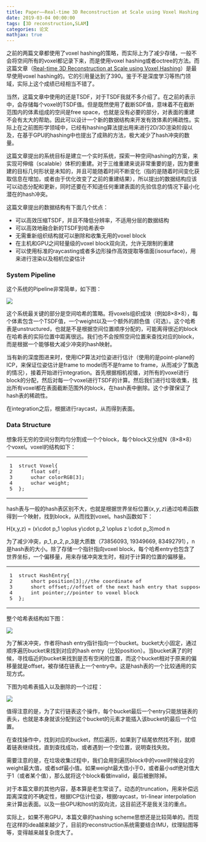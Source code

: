 ```yaml
---
title: Paper——Real-time 3D Reconstruction at Scale using Voxel Hashing
date: 2019-03-04 00:00:00
tags: [3D reconstruction,SLAM]
categories: 论文
mathjax: true
---       
```


之前的两篇文章都使用了voxel hashing的策略，而实际上为了减少存储，一般不会将空间所有的voxel都记录下来，而是使用voxel hashing或者octree的方法。而这篇文章（[Real-time 3D Reconstruction at Scale using Voxel Hashing](http://www.graphics.stanford.edu/~niessner/papers/2013/4hashing/niessner2013hashing.pdf)）是最早使用voxel hashing的。它的引用量达到了390。鉴于不是深度学习等热门领域，实际上这个成绩已经相当不错了。  

<!--more-->


当然，这篇文章中使用的还是TSDF，对于TSDF我就不多介绍了。在之前的表示中，会存储每个voxel的TSDF值。但是既然使用了截断SDF值，意味着不在截断范围内的体素组成的空间是free space，也就是没有必要的部分，对表面的重建不会有太大的帮助。因此可以设计一个新的数据结构来开发有效体素的稀疏性。实际上在之前图形学领域中，已经有hashing算法提出用来进行2D/3D渲染阶段以及，在基于GPU的hashing中也提出了成熟的方法，极大减少了hash冲突的数量。

这篇文章提出的系统目标是建立一个实时系统，探索一种空间hashing的方案，来实现可伸缩（scalable）体积的重建。对于三维重建来说非常重要的是，因为要重建的目标几何形状是未知的，并且可能随着时间不断变化（指的是随着时间变化获取信息在增加，或者由于优化改变了之前的重建结果），所以提出的数据结构应该可以动态分配和更新，同时还要在不知道任何重建表面的先验信息的情况下最小化潜在的hash冲突。

这篇文章提出的数据结构有下面几个优点：

*   可以高效压缩TSDF，并且不降低分辨率，不适用分层的数据结构
*   可以高效地融合新的TSDF到哈希表中
*   无需重新组织结构就可以删除和收集无用的voxel block
*   在主机和GPU之间轻量级的voxel block双向流，允许无限制的重建
*   可以使用标准的raycasting或者多边形操作高效提取等值面(isosurface)，用来进行渲染以及相机位姿估计

### [](about:blank#System-Pipeline "System Pipeline")System Pipeline

这个系统的Pipeline非常简单，如下图：

![](https://evolution-video.oss-cn-beijing.aliyuncs.com/images/hashing.png)

这个系统最关键的部分是空间哈希的策略。将voxels组织成块（例如8×8×8），每个体素包含一个TSDF值，一个weight以及一个额外的颜色值（可选）。这个哈希表是unstructured，也就是不是根据空间位置顺序分配的，可能离得很近的block在哈希表的实际位置中距离很远。我们也不会按照空间位置来查找对应的block，而是根据一个能够极大减少冲突的hash映射。

当有新的深度图进来时，使用ICP算法对位姿进行估计（使用的是point-plane的ICP，来保证位姿估计是frame to model而不是frame to frame，从而减少了飘逸的情况），接着开始进行integration。首先根据相机视锥，对所有的voxel进行block的分配，然后对每一个voxel进行TSDF的计算。然后我们进行垃圾收集，找出所有voxel都在表面截断范围外的block，在hash表中删除。这个步骤保证了hash表的稀疏性。

在integration之后，根据进行raycast，从而得到表面。

### [](about:blank#Data-Structure "Data Structure")Data Structure

想象将无穷的空间分割均匀分割成一个个block，每个block又分成N（8×8×8）个voxel。voxel的结构如下：  

<table><tbody><tr><td class="gutter"><pre><span class="line">1</span><br><span class="line">2</span><br><span class="line">3</span><br><span class="line">4</span><br><span class="line">5</span><br></pre></td><td class="code"><pre><span class="line"><span class="class"><span class="keyword">struct</span> <span class="title">Voxel</span>{</span></span><br><span class="line">    <span class="keyword">float</span> sdf;</span><br><span class="line">    uchar colorRGB[<span class="number">3</span>];</span><br><span class="line">    uchar weight;</span><br><span class="line">};</span><br></pre></td></tr></tbody></table>

hash表与一般的hash表区别不大，也就是根据世界坐标位置$(x,y,z)$通过哈希函数得到一个映射，找到block，从而找到voxel。hash函数如下：

H(x,y,z) = (x\\cdot p\_1 \\oplus y\\cdot p\_2 \\oplus z \\cdot p\_3)mod n

为了减少冲突，$p\_1,p\_2,p\_3$是大质数（73856093, 19349669, 83492791），n是hash表的大小。除了存储一个指针指向voxel block，每个哈希entry也包含了世界坐标，一个偏移量，用来存储冲突发生时，相对于计算的位置的偏移量。

<table><tbody><tr><td class="gutter"><pre><span class="line">1</span><br><span class="line">2</span><br><span class="line">3</span><br><span class="line">4</span><br><span class="line">5</span><br></pre></td><td class="code"><pre><span class="line"><span class="class"><span class="keyword">struct</span> <span class="title">HashEntry</span>{</span></span><br><span class="line">    <span class="keyword">short</span> position[<span class="number">3</span>];<span class="comment">//the coordinate of </span></span><br><span class="line">    <span class="keyword">short</span> offset;<span class="comment">//offset of the next hash entry that suppose to be in the same bucket</span></span><br><span class="line">    <span class="keyword">int</span> pointer;<span class="comment">//pointer to voxel block</span></span><br><span class="line">};</span><br></pre></td></tr></tbody></table>

整个哈希表结构如下图：

![](https://evolution-video.oss-cn-beijing.aliyuncs.com/images/hashing1.png)

为了解决冲突，作者将hash entry指针指向一个bucket。bucket大小固定，通过顺序遍历bucket来找到对应的hash entry（比较position）。当bucket满了的时候，寻找临近的bucket来找到是否有空闲的位置，而这个bucket相对于原来的偏移量就是offset，被存储在链表上一个entry中。这是hash表的一个比较通用的实现方式。

下图为哈希表插入以及删除的一个过程：

![](https://evolution-video.oss-cn-beijing.aliyuncs.com/images/hashing2.png)

值得注意的是，为了实行链表这个操作，每个bucket最后一个entry只能放链表的表头，也就是本身就该分配到这个bucket的元素才能插入该bucket的最后一个位置。

在查找操作中，找到对应的bucket，然后遍历，如果到了结尾依然找不到，就顺着链表继续找，直到查找成功，或者遇到一个空位置，说明查找失败。

需要注意的是，在垃圾收集过程中，我们会用到遍历block中的voxel时候设定的weight最大值，或者sdf最小值。如果weight最大值小于0，或者最小sdf绝对值大于1（或者某个值），那么就将这个block看做invalid，最后被删除掉。

对于本篇文章的其他内容，基本算是老生常谈了。动态的truncation，用来补偿远距离深度的不确定性，根据ICP估计位姿，根据raycast，tri-linear interpolation来计算出表面。以及一些GPU和host的双向流，这目前还不是我关注的重点。

实际上，如果不用GPU，本篇文章的hashing scheme思想还是比较简单的。而现在这样的idea越来越少了，目前的reconstruction系统需要结合IMU，纹理贴图等等，变得越来越复杂庞大了。


